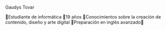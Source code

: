 Gaudys Tovar

💮Estudiante de informática 
💮19 años
💮Conocimientos sobre la creación de contenido, diseño y arte digital
💮Preparación en inglés avanzado💮
